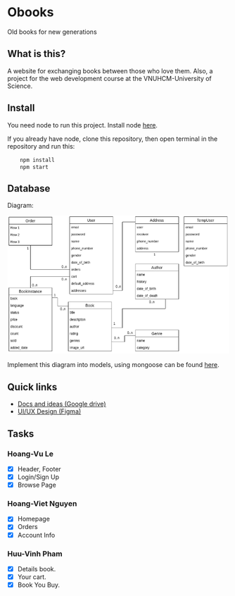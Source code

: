 # Obooks

Old books for new generations

## What is this?

A website for exchanging books between those who love them. Also, a project for the web development course at the VNUHCM-University of Science.

## Install

You need node to run this project. Install node [here](https://nodejs.org/en/download/).

If you already have node, clone this repository, then open terminal in the repository and run this:

```
    npm install
    npm start
```

## Database

Diagram:

![Database Diagram](/static/images/obooks_database_diagram.png)

Implement this diagram into models, using mongoose can be found [here](/models/).

## Quick links

-   [Docs and ideas (Google drive)](https://drive.google.com/drive/u/1/folders/1qNk034u6YUHCkENeit7SQz4PYsQLEzVh)
-   [UI/UX Design (Figma)](https://www.figma.com/file/r9ai23X9kD8wG5mQK01Bpp/Obuks?node-id=0%3A1)

## Tasks

### Hoang-Vu Le

-   [x] Header, Footer
-   [x] Login/Sign Up
-   [x] Browse Page

### Hoang-Viet Nguyen

-   [x] Homepage
-   [x] Orders
-   [x] Account Info

### Huu-Vinh Pham

-   [x] Details book.
-   [x] Your cart.
-   [x] Book You Buy.
